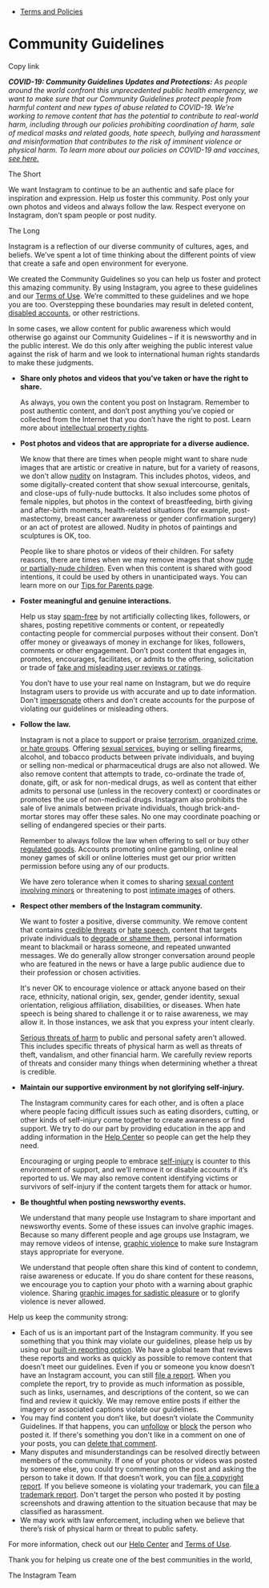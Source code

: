 *   [Terms and Policies](https://help.instagram.com/1417489251945243/?helpref=breadcrumb)

Community Guidelines
====================

Copy link

_**COVID-19: Community Guidelines Updates and Protections:** As people around the world confront this unprecedented public health emergency, we want to make sure that our Community Guidelines protect people from harmful content and new types of abuse related to COVID-19. We’re working to remove content that has the potential to contribute to real-world harm, including through our policies prohibiting coordination of harm, sale of medical masks and related goods, hate speech, bullying and harassment and misinformation that contributes to the risk of imminent violence or physical harm. To learn more about our policies on COVID-19 and vaccines, [see here.](https://help.instagram.com/697825587576762?helpref=faq_content)_

The Short

We want Instagram to continue to be an authentic and safe place for inspiration and expression. Help us foster this community. Post only your own photos and videos and always follow the law. Respect everyone on Instagram, don’t spam people or post nudity.

The Long

Instagram is a reflection of our diverse community of cultures, ages, and beliefs. We’ve spent a lot of time thinking about the different points of view that create a safe and open environment for everyone.

We created the Community Guidelines so you can help us foster and protect this amazing community. By using Instagram, you agree to these guidelines and our [Terms of Use](https://www.instagram.com/legal/terms). We’re committed to these guidelines and we hope you are too. Overstepping these boundaries may result in deleted content, [disabled accounts](https://help.instagram.com/366993040048856?helpref=faq_content), or other restrictions.

In some cases, we allow content for public awareness which would otherwise go against our Community Guidelines – if it is newsworthy and in the public interest. We do this only after weighing the public interest value against the risk of harm and we look to international human rights standards to make these judgments.

*   **Share only photos and videos that you’ve taken or have the right to share.**
    
    As always, you own the content you post on Instagram. Remember to post authentic content, and don’t post anything you’ve copied or collected from the Internet that you don’t have the right to post. Learn more about [intellectual property rights](https://help.instagram.com/126382350847838?helpref=faq_content).
    
*   **Post photos and videos that are appropriate for a diverse audience.**
    
    We know that there are times when people might want to share nude images that are artistic or creative in nature, but for a variety of reasons, we don’t allow [nudity](https://l.instagram.com/?u=https%3A%2F%2Fwww.facebook.com%2Fcommunitystandards%2Fadult_nudity_sexual_activity&e=AT2M2d8-AJWPdvM_xqjxlczFvjRK4Kl_-HojbSI98VS6mGqkYD4nDAT4PBlz_OouT8GqZaIJMnkOeqX7x_vfV3Ye8JO1LrOH5HXAuHJ_4QbZXWm4p5-WYLXIOaShr53qh28YEhH0nHiVGqnQXqOPROKWwYUMs-Uv_mhe9w) on Instagram. This includes photos, videos, and some digitally-created content that show sexual intercourse, genitals, and close-ups of fully-nude buttocks. It also includes some photos of female nipples, but photos in the context of breastfeeding, birth giving and after-birth moments, health-related situations (for example, post-mastectomy, breast cancer awareness or gender confirmation surgery) or an act of protest are allowed. Nudity in photos of paintings and sculptures is OK, too.
    
    People like to share photos or videos of their children. For safety reasons, there are times when we may remove images that show [nude or partially-nude children](https://l.instagram.com/?u=https%3A%2F%2Fwww.facebook.com%2Fcommunitystandards%2Fchild_nudity_sexual_exploitation&e=AT2M2d8-AJWPdvM_xqjxlczFvjRK4Kl_-HojbSI98VS6mGqkYD4nDAT4PBlz_OouT8GqZaIJMnkOeqX7x_vfV3Ye8JO1LrOH5HXAuHJ_4QbZXWm4p5-WYLXIOaShr53qh28YEhH0nHiVGqnQXqOPROKWwYUMs-Uv_mhe9w). Even when this content is shared with good intentions, it could be used by others in unanticipated ways. You can learn more on our [Tips for Parents page](https://help.instagram.com/154475974694511/?helpref=faq_content).
    
*   **Foster meaningful and genuine interactions.**
    
    Help us stay [spam-free](https://l.instagram.com/?u=https%3A%2F%2Fwww.facebook.com%2Fcommunitystandards%2Fspam&e=AT2M2d8-AJWPdvM_xqjxlczFvjRK4Kl_-HojbSI98VS6mGqkYD4nDAT4PBlz_OouT8GqZaIJMnkOeqX7x_vfV3Ye8JO1LrOH5HXAuHJ_4QbZXWm4p5-WYLXIOaShr53qh28YEhH0nHiVGqnQXqOPROKWwYUMs-Uv_mhe9w) by not artificially collecting likes, followers, or shares, posting repetitive comments or content, or repeatedly contacting people for commercial purposes without their consent. Don’t offer money or giveaways of money in exchange for likes, followers, comments or other engagement. Don’t post content that engages in, promotes, encourages, facilitates, or admits to the offering, solicitation or trade of [fake and misleading user reviews or ratings](https://l.instagram.com/?u=https%3A%2F%2Fwww.facebook.com%2Fcommunitystandards%2Ffraud_deception&e=AT2M2d8-AJWPdvM_xqjxlczFvjRK4Kl_-HojbSI98VS6mGqkYD4nDAT4PBlz_OouT8GqZaIJMnkOeqX7x_vfV3Ye8JO1LrOH5HXAuHJ_4QbZXWm4p5-WYLXIOaShr53qh28YEhH0nHiVGqnQXqOPROKWwYUMs-Uv_mhe9w).
    
    You don’t have to use your real name on Instagram, but we do require Instagram users to provide us with accurate and up to date information. Don't [impersonate](https://l.instagram.com/?u=https%3A%2F%2Fwww.facebook.com%2Fcommunitystandards%2Fmisrepresentation&e=AT2M2d8-AJWPdvM_xqjxlczFvjRK4Kl_-HojbSI98VS6mGqkYD4nDAT4PBlz_OouT8GqZaIJMnkOeqX7x_vfV3Ye8JO1LrOH5HXAuHJ_4QbZXWm4p5-WYLXIOaShr53qh28YEhH0nHiVGqnQXqOPROKWwYUMs-Uv_mhe9w) others and don't create accounts for the purpose of violating our guidelines or misleading others.
    
*   **Follow the law.**
    
    Instagram is not a place to support or praise [terrorism, organized crime, or hate groups](https://l.instagram.com/?u=https%3A%2F%2Fwww.facebook.com%2Fcommunitystandards%2Fdangerous_individuals_organizations&e=AT2M2d8-AJWPdvM_xqjxlczFvjRK4Kl_-HojbSI98VS6mGqkYD4nDAT4PBlz_OouT8GqZaIJMnkOeqX7x_vfV3Ye8JO1LrOH5HXAuHJ_4QbZXWm4p5-WYLXIOaShr53qh28YEhH0nHiVGqnQXqOPROKWwYUMs-Uv_mhe9w). Offering [sexual services](https://l.instagram.com/?u=https%3A%2F%2Fwww.facebook.com%2Fcommunitystandards%2Fsexual_solicitation&e=AT2M2d8-AJWPdvM_xqjxlczFvjRK4Kl_-HojbSI98VS6mGqkYD4nDAT4PBlz_OouT8GqZaIJMnkOeqX7x_vfV3Ye8JO1LrOH5HXAuHJ_4QbZXWm4p5-WYLXIOaShr53qh28YEhH0nHiVGqnQXqOPROKWwYUMs-Uv_mhe9w), buying or selling firearms, alcohol, and tobacco products between private individuals, and buying or selling non-medical or pharmaceutical drugs are also not allowed. We also remove content that attempts to trade, co-ordinate the trade of, donate, gift, or ask for non-medical drugs, as well as content that either admits to personal use (unless in the recovery context) or coordinates or promotes the use of non-medical drugs. Instagram also prohibits the sale of live animals between private individuals, though brick-and-mortar stores may offer these sales. No one may coordinate poaching or selling of endangered species or their parts.
    
    Remember to always follow the law when offering to sell or buy other [regulated goods](https://l.instagram.com/?u=https%3A%2F%2Fwww.facebook.com%2Fcommunitystandards%2Fregulated_goods&e=AT2M2d8-AJWPdvM_xqjxlczFvjRK4Kl_-HojbSI98VS6mGqkYD4nDAT4PBlz_OouT8GqZaIJMnkOeqX7x_vfV3Ye8JO1LrOH5HXAuHJ_4QbZXWm4p5-WYLXIOaShr53qh28YEhH0nHiVGqnQXqOPROKWwYUMs-Uv_mhe9w). Accounts promoting online gambling, online real money games of skill or online lotteries must get our prior written permission before using any of our products.
    
    We have zero tolerance when it comes to sharing [sexual content involving minors](https://l.instagram.com/?u=https%3A%2F%2Fwww.facebook.com%2Fcommunitystandards%2Fchild_nudity_sexual_exploitation&e=AT2M2d8-AJWPdvM_xqjxlczFvjRK4Kl_-HojbSI98VS6mGqkYD4nDAT4PBlz_OouT8GqZaIJMnkOeqX7x_vfV3Ye8JO1LrOH5HXAuHJ_4QbZXWm4p5-WYLXIOaShr53qh28YEhH0nHiVGqnQXqOPROKWwYUMs-Uv_mhe9w) or threatening to post [intimate images](https://l.instagram.com/?u=https%3A%2F%2Fwww.facebook.com%2Fcommunitystandards%2Fsexual_exploitation_adults&e=AT2M2d8-AJWPdvM_xqjxlczFvjRK4Kl_-HojbSI98VS6mGqkYD4nDAT4PBlz_OouT8GqZaIJMnkOeqX7x_vfV3Ye8JO1LrOH5HXAuHJ_4QbZXWm4p5-WYLXIOaShr53qh28YEhH0nHiVGqnQXqOPROKWwYUMs-Uv_mhe9w) of others.
    
*   **Respect other members of the Instagram community.**
    
    We want to foster a positive, diverse community. We remove content that contains [credible threats](https://l.instagram.com/?u=https%3A%2F%2Fwww.facebook.com%2Fcommunitystandards%2Fcredible_violence&e=AT2M2d8-AJWPdvM_xqjxlczFvjRK4Kl_-HojbSI98VS6mGqkYD4nDAT4PBlz_OouT8GqZaIJMnkOeqX7x_vfV3Ye8JO1LrOH5HXAuHJ_4QbZXWm4p5-WYLXIOaShr53qh28YEhH0nHiVGqnQXqOPROKWwYUMs-Uv_mhe9w) or [hate speech](https://l.instagram.com/?u=https%3A%2F%2Fwww.facebook.com%2Fcommunitystandards%2Fhate_speech&e=AT2M2d8-AJWPdvM_xqjxlczFvjRK4Kl_-HojbSI98VS6mGqkYD4nDAT4PBlz_OouT8GqZaIJMnkOeqX7x_vfV3Ye8JO1LrOH5HXAuHJ_4QbZXWm4p5-WYLXIOaShr53qh28YEhH0nHiVGqnQXqOPROKWwYUMs-Uv_mhe9w), content that targets private individuals to [degrade or shame them](https://l.instagram.com/?u=https%3A%2F%2Fwww.facebook.com%2Fcommunitystandards%2Fbullying&e=AT2M2d8-AJWPdvM_xqjxlczFvjRK4Kl_-HojbSI98VS6mGqkYD4nDAT4PBlz_OouT8GqZaIJMnkOeqX7x_vfV3Ye8JO1LrOH5HXAuHJ_4QbZXWm4p5-WYLXIOaShr53qh28YEhH0nHiVGqnQXqOPROKWwYUMs-Uv_mhe9w), personal information meant to blackmail or harass someone, and repeated unwanted messages. We do generally allow stronger conversation around people who are featured in the news or have a large public audience due to their profession or chosen activities.
    
    It's never OK to encourage violence or attack anyone based on their race, ethnicity, national origin, sex, gender, gender identity, sexual orientation, religious affiliation, disabilities, or diseases. When hate speech is being shared to challenge it or to raise awareness, we may allow it. In those instances, we ask that you express your intent clearly.
    
    [Serious threats of harm](https://l.instagram.com/?u=https%3A%2F%2Fwww.facebook.com%2Fcommunitystandards%2Fcredible_violence&e=AT2M2d8-AJWPdvM_xqjxlczFvjRK4Kl_-HojbSI98VS6mGqkYD4nDAT4PBlz_OouT8GqZaIJMnkOeqX7x_vfV3Ye8JO1LrOH5HXAuHJ_4QbZXWm4p5-WYLXIOaShr53qh28YEhH0nHiVGqnQXqOPROKWwYUMs-Uv_mhe9w) to public and personal safety aren't allowed. This includes specific threats of physical harm as well as threats of theft, vandalism, and other financial harm. We carefully review reports of threats and consider many things when determining whether a threat is credible.
    
*   **Maintain our supportive environment by not glorifying self-injury.**
    
    The Instagram community cares for each other, and is often a place where people facing difficult issues such as eating disorders, cutting, or other kinds of self-injury come together to create awareness or find support. We try to do our part by providing education in the app and adding information in the [Help Center](https://help.instagram.com/) so people can get the help they need.
    
    Encouraging or urging people to embrace [self-injury](https://l.instagram.com/?u=https%3A%2F%2Fwww.facebook.com%2Fcommunitystandards%2Fsuicide_self_injury_violence&e=AT2M2d8-AJWPdvM_xqjxlczFvjRK4Kl_-HojbSI98VS6mGqkYD4nDAT4PBlz_OouT8GqZaIJMnkOeqX7x_vfV3Ye8JO1LrOH5HXAuHJ_4QbZXWm4p5-WYLXIOaShr53qh28YEhH0nHiVGqnQXqOPROKWwYUMs-Uv_mhe9w) is counter to this environment of support, and we’ll remove it or disable accounts if it’s reported to us. We may also remove content identifying victims or survivors of self-injury if the content targets them for attack or humor.
    
*   **Be thoughtful when posting newsworthy events.**
    
    We understand that many people use Instagram to share important and newsworthy events. Some of these issues can involve graphic images. Because so many different people and age groups use Instagram, we may remove videos of intense, [graphic violence](https://l.instagram.com/?u=https%3A%2F%2Fwww.facebook.com%2Fcommunitystandards%2Fgraphic_violence&e=AT2M2d8-AJWPdvM_xqjxlczFvjRK4Kl_-HojbSI98VS6mGqkYD4nDAT4PBlz_OouT8GqZaIJMnkOeqX7x_vfV3Ye8JO1LrOH5HXAuHJ_4QbZXWm4p5-WYLXIOaShr53qh28YEhH0nHiVGqnQXqOPROKWwYUMs-Uv_mhe9w) to make sure Instagram stays appropriate for everyone.
    
    We understand that people often share this kind of content to condemn, raise awareness or educate. If you do share content for these reasons, we encourage you to caption your photo with a warning about graphic violence. Sharing [graphic images for sadistic pleasure](https://l.instagram.com/?u=https%3A%2F%2Fwww.facebook.com%2Fcommunitystandards%2Fcruel_insensitive&e=AT2M2d8-AJWPdvM_xqjxlczFvjRK4Kl_-HojbSI98VS6mGqkYD4nDAT4PBlz_OouT8GqZaIJMnkOeqX7x_vfV3Ye8JO1LrOH5HXAuHJ_4QbZXWm4p5-WYLXIOaShr53qh28YEhH0nHiVGqnQXqOPROKWwYUMs-Uv_mhe9w) or to glorify violence is never allowed.
    

Help us keep the community strong:

*   Each of us is an important part of the Instagram community. If you see something that you think may violate our guidelines, please help us by using our [built-in reporting option](https://help.instagram.com/165828726894770?helpref=faq_content). We have a global team that reviews these reports and works as quickly as possible to remove content that doesn’t meet our guidelines. Even if you or someone you know doesn’t have an Instagram account, you can still [file a report](https://help.instagram.com/contact/383679321740945). When you complete the report, try to provide as much information as possible, such as links, usernames, and descriptions of the content, so we can find and review it quickly. We may remove entire posts if either the imagery or associated captions violate our guidelines.
*   You may find content you don’t like, but doesn’t violate the Community Guidelines. If that happens, you can [unfollow](https://help.instagram.com/286340048138725?helpref=faq_content) or [block](https://help.instagram.com/426700567389543/?helpref=faq_content) the person who posted it. If there's something you don't like in a comment on one of your posts, you can [delete that comment](https://help.instagram.com/289098941190483?helpref=faq_content).
*   Many disputes and misunderstandings can be resolved directly between members of the community. If one of your photos or videos was posted by someone else, you could try commenting on the post and asking the person to take it down. If that doesn’t work, you can [file a copyright report](https://help.instagram.com/126382350847838?helpref=faq_content). If you believe someone is violating your trademark, you can [file a trademark report](https://help.instagram.com/222826637847963?helpref=faq_content). Don't target the person who posted it by posting screenshots and drawing attention to the situation because that may be classified as harassment.
*   We may work with law enforcement, including when we believe that there’s risk of physical harm or threat to public safety.

For more information, check out our [Help Center](https://help.instagram.com/) and [Terms of Use](https://l.instagram.com/?u=http%3A%2F%2Finstagram.com%2Flegal%2Fterms%2F%23&e=AT2M2d8-AJWPdvM_xqjxlczFvjRK4Kl_-HojbSI98VS6mGqkYD4nDAT4PBlz_OouT8GqZaIJMnkOeqX7x_vfV3Ye8JO1LrOH5HXAuHJ_4QbZXWm4p5-WYLXIOaShr53qh28YEhH0nHiVGqnQXqOPROKWwYUMs-Uv_mhe9w).

Thank you for helping us create one of the best communities in the world,

The Instagram Team